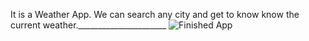 It is a Weather App. We can search any city and get to know know the current weather.______________________
![Finished App](https://github.com/londonappbrewery/Images/blob/master/clima-demo.gif)


